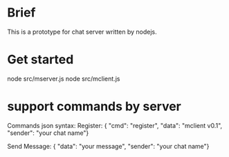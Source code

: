 # Brief
  This is a prototype for chat server written by nodejs.

# Get started
  node src/mserver.js
  node src/mclient.js

# support commands by server

Commands json syntax:
 Register:
 { "cmd": "register", "data": "mclient v0.1", "sender": "your chat name"}

Send Message:
 { "data": "your message", "sender": "your chat name"}
